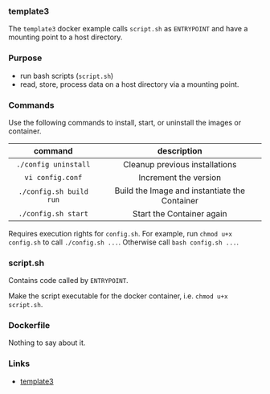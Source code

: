 
### template3
The `template3` docker example calls `script.sh` as `ENTRYPOINT` 
and have a mounting point to a host directory.

### Purpose
* run bash scripts (`script.sh`)
* read, store, process data on a host directory via a mounting point.

### Commands
Use the following commands to install, start, or uninstall the images or container.

| command | description |
|:-------:|:-----------:|
| `./config uninstall` | Cleanup previous installations |
| `vi config.conf` | Increment the version |
| `./config.sh build run` | Build the Image and instantiate the Container |
| `./config.sh start` | Start the Container again |

Requires execution rights for `config.sh`.
For example, run `chmod u+x config.sh` to call `./config.sh ...`.
Otherwise call `bash config.sh ...`.


### script.sh
Contains code called by `ENTRYPOINT`.

Make the script executable for the docker container,
i.e. `chmod u+x script.sh`.

### Dockerfile
Nothing to say about it.


### Links
* [template3](https://github.com/ulf1/waalfisk/tree/master/template3)